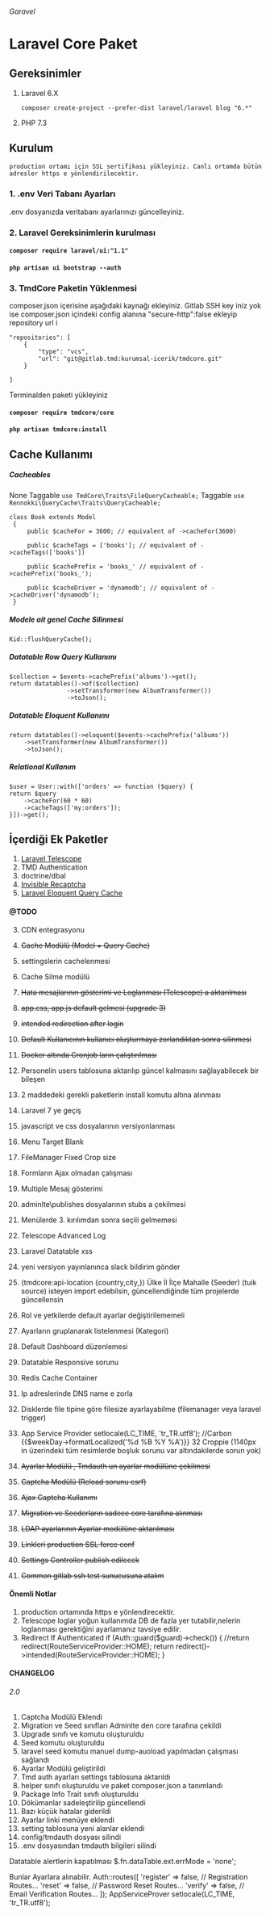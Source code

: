 ###### Garavel

# **Laravel Core Paket**

## Gereksinimler

1. Laravel 6.X

    ``composer create-project --prefer-dist laravel/laravel blog "6.*"``
2. PHP 7.3

## Kurulum


`production ortamı için SSL sertifikası yükleyiniz. Canlı ortamda bütün adresler https e yönlendirilecektir.`
### 1. .env Veri Tabanı Ayarları
.env dosyanızda veritabanı ayarlarınızı güncelleyiniz.

### 2. Laravel Gereksinimlerin kurulması
#### `composer require laravel/ui:"1.1"`
#### `php artisan ui bootstrap --auth`



### 3. TmdCore Paketin Yüklenmesi
composer.json içerisine aşağıdaki kaynağı ekleyiniz. 
Gitlab SSH key iniz yok ise composer.json içindeki config alanına
"secure-http":false ekleyip  repository url i

    "repositories": [
        {
            "type": "vcs",
            "url": "git@gitlab.tmd:kurumsal-icerik/tmdcore.git"
        }

    ]

Terminalden paketi yükleyiniz

#### `composer require tmdcore/core`
#### `php artisan tmdcore:install`
    
## Cache Kullanımı
##### Cacheables
None Taggable `use TmdCore\Traits\FileQueryCacheable;`
Taggable `use Rennokki\QueryCache\Traits\QueryCacheable;`

    class Book extends Model
     {
         public $cacheFor = 3600; // equivalent of ->cacheFor(3600)
     
         public $cacheTags = ['books']; // equivalent of ->cacheTags(['books'])
     
         public $cachePrefix = 'books_' // equivalent of ->cachePrefix('books_');
     
         public $cacheDriver = 'dynamodb'; // equivalent of ->cacheDriver('dynamodb');
     }
    
##### Modele ait genel Cache Silinmesi
    Kid::flushQueryCache();
##### Datatable Row Query Kullanımı
    $collection = $events->cachePrefix('albums')->get();
    return datatables()->of($collection)
                    ->setTransformer(new AlbumTransformer())
                    ->toJson();
                    
##### Datatable Eloquent Kullanımı                    
    return datatables()->eloquent($events->cachePrefix('albums'))
        ->setTransformer(new AlbumTransformer())
        ->toJson();
##### Relational Kullanım
	$user = User::with(['orders' => function ($query) {
    return $query
        ->cacheFor(60 * 60)
        ->cacheTags(['my:orders']);
    }])->get();                    
                      
    
## İçerdiği Ek Paketler

1. [Laravel Telescope](https://laravel.com/docs/6.x/telescope "Laravel Telescope")
2. TMD Authentication
3. doctrine/dbal
4. [Invisible Recaptcha](https://github.com/albertcht/invisible-recaptcha "Invisible Recaptcha")
5. [Laravel Eloquent Query Cache](https://github.com/renoki-co/laravel-eloquent-query-cache "Laravel Eloquent Query Cache")
   
#### @TODO
3. CDN entegrasyonu
4. ~~Cache Modülü (Model + Query Cache)~~
5. settingslerin cachelenmesi
6. Cache Silme modülü
7. ~~Hata mesajlarının gösterimi ve Loglanması (Telescope) a aktarılması~~
8. ~~app.css, app.js default gelmesi (upgrade 3)~~
9. ~~intended redirection after login~~
10. ~~Default Kullanıcının kullanıcı oluşturmaya zorlandıktan sonra silinmesi~~
12. ~~Docker altında Cronjob ların çalıştırılması~~
13. Personelin users tablosuna aktarılıp güncel kalmasını sağlayabilecek bir bileşen
14. 2 maddedeki gerekli paketlerin install komutu altına alınması
15. Laravel 7 ye geçiş
16. javascript ve css dosyalarının versiyonlanması


14. Menu Target Blank
15. FileManager Fixed Crop size  
16. Formların Ajax olmadan çalışması
17. Multiple Mesaj gösterimi
18. adminlte\publishes dosyalarının stubs a çekilmesi
19. Menülerde 3. kırılımdan sonra seçili gelmemesi
20. Telescope Advanced Log
21. Laravel Datatable xss
22. yeni versiyon yayınlanınca slack bildirim gönder
23. (tmdcore:api-location {country,city,}) Ülke İl İlçe Mahalle (Seeder) (tuik source) isteyen import edebilsin, güncellendiğinde tüm projelerde güncellensin
24. Rol ve yetkilerde default ayarlar değiştirilememeli
25. Ayarların gruplanarak listelenmesi (Kategori)
26. Default Dashboard düzenlemesi
27. Datatable Responsive sorunu
28. Redis Cache Container
29. Ip adreslerinde DNS name e zorla
30. Disklerde file tipine göre filesize ayarlayabilme (filemanager veya laravel trigger)
31. App Service Provider setlocale(LC_TIME, 'tr_TR.utf8'); //Carbon {{$weekDay->formatLocalized('%d %B %Y %A')}}
32 Croppie (1140px in üzerindeki tüm resimlerde boşluk sorunu var altındakilerde sorun yok)

1. ~~Ayarlar Modülü , Tmdauth un ayarlar modülüne çekilmesi~~
2. ~~Captcha Modülü (Reload sorunu csrf)~~
3. ~~Ajax Captcha Kullanımı~~
4. ~~Migration ve Seederların sadece core tarafına alınması~~
5. ~~LDAP ayarlarının Ayarlar modülüne aktarılması~~
11. ~~Linkleri production SSL force conf~~
2. ~~Settings Controller publish edilecek~~
1. ~~Common gitlab ssh test sunucusuna atalım~~

#### Önemli Notlar
1. production ortamında https e yönlendirecektir.
2. Telescope loglar yoğun kullanımda DB de fazla yer tutabilir,nelerin loglanması gerektiğini ayarlamanız tavsiye edilir.
3.   Redirect If Authenticated
    if (Auth::guard($guard)->check()) {
               //return redirect(RouteServiceProvider::HOME);
                   return redirect()->intended(RouteServiceProvider::HOME);
               }
           
           
#### CHANGELOG
###### 2.0
1. Captcha Modülü Eklendi
2. Migration ve Seed sınıfları Adminlte den core tarafına çekildi
3. Upgrade sınıfı ve komutu  oluşturuldu
4. Seed komutu oluşturuldu
5. laravel seed komutu manuel dump-auoload yapılmadan çalışması sağlandı
6. Ayarlar Modülü  geliştirildi
7. Tmd auth ayarları settings tablosuna aktarıldı
8. helper sınıfı oluşturuldu ve paket composer.json a tanımlandı
9. Package Info Trait sınıfı oluşturuldu
10. Dökümanlar sadeleştirilip güncellendi
11. Bazı küçük hatalar giderildi
12. Ayarlar linki menüye eklendi
13. setting tablosuna yeni alanlar eklendi
14. config/tmdauth dosyası silindi
15. .env dosyasından tmdauth bilgileri silindi



Datatable alertlerin kapatılması
 $.fn.dataTable.ext.errMode = 'none';

Bunlar Ayarlara alınabilir.
Auth::routes([
    'register' => false, // Registration Routes...
    'reset'    => false, // Password Reset Routes...
    'verify'   => false, // Email Verification Routes...
]);
AppServiceProver
setlocale(LC_TIME, 'tr_TR.utf8');



